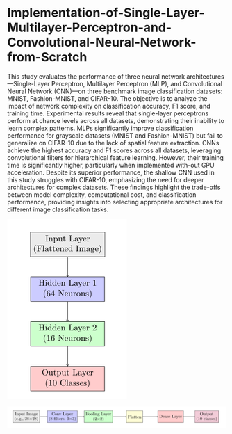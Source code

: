 # Implementation-of-Single-Layer-Multilayer-Perceptron-and-Convolutional-Neural-Network-from-Scratch

This study evaluates the performance of three neural network architectures—Single-Layer Perceptron, Multilayer Perceptron (MLP), and Convolutional Neural Network (CNN)—on three benchmark image classification datasets: MNIST, Fashion-MNIST, and CIFAR-10. The objective is to analyze the impact of network complexity on classification accuracy, F1 score, and training time. Experimental results reveal that single-layer perceptrons perform at chance levels across all datasets, demonstrating their inability to learn complex patterns. MLPs significantly improve classification performance for grayscale datasets (MNIST and Fashion-MNIST) but fail to generalize on CIFAR-10 due to the lack of spatial feature extraction. CNNs achieve the highest accuracy and F1 scores across all datasets, leveraging convolutional filters for hierarchical feature learning. However, their training time is significantly higher, particularly when implemented with-out GPU acceleration. Despite its superior performance, the shallow CNN used in this study struggles with CIFAR-10, emphasizing the need for deeper architectures for complex datasets. These findings highlight the trade-offs between model complexity, computational cost, and classification performance, providing insights into selecting appropriate architectures for different image classification tasks.

![MultiLayer Perceptron Architecture](https://github.com/S-Mehran/Implementation-of-Single-Layer-Multilayer-Perceptron-and-Convolutional-Neural-Network-from-Scratch/blob/5166a1d50a2727e342cc33c545f09e490a85cbec/Multilayer%20Perceptron%20Architecture.png)

![CNN architecture(Simple Implementation)](https://github.com/S-Mehran/Implementation-of-Single-Layer-Multilayer-Perceptron-and-Convolutional-Neural-Network-from-Scratch/blob/c742d58d14016d1b74cfb0d615627de2bd9924df/CNN%20simple%20architecture.png)

